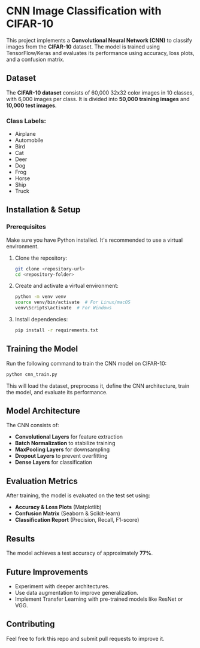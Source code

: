 # CNN Image Classification with CIFAR-10

This project implements a **Convolutional Neural Network (CNN)** to classify images from the **CIFAR-10** dataset. The model is trained using TensorFlow/Keras and evaluates its performance using accuracy, loss plots, and a confusion matrix.

## Dataset
The **CIFAR-10 dataset** consists of 60,000 32x32 color images in 10 classes, with 6,000 images per class. It is divided into **50,000 training images** and **10,000 test images**.

### Class Labels:
- Airplane
- Automobile
- Bird
- Cat
- Deer
- Dog
- Frog
- Horse
- Ship
- Truck

## Installation & Setup
### Prerequisites
Make sure you have Python installed. It's recommended to use a virtual environment.

1. Clone the repository:
   ```sh
   git clone <repository-url>
   cd <repository-folder>
   ```

2. Create and activate a virtual environment:
   ```sh
   python -m venv venv
   source venv/bin/activate  # For Linux/macOS
   venv\Scripts\activate  # For Windows
   ```

3. Install dependencies:
   ```sh
   pip install -r requirements.txt
   ```

## Training the Model
Run the following command to train the CNN model on CIFAR-10:
```sh
python cnn_train.py
```

This will load the dataset, preprocess it, define the CNN architecture, train the model, and evaluate its performance.

## Model Architecture
The CNN consists of:
- **Convolutional Layers** for feature extraction
- **Batch Normalization** to stabilize training
- **MaxPooling Layers** for downsampling
- **Dropout Layers** to prevent overfitting
- **Dense Layers** for classification

## Evaluation Metrics
After training, the model is evaluated on the test set using:
- **Accuracy & Loss Plots** (Matplotlib)
- **Confusion Matrix** (Seaborn & Scikit-learn)
- **Classification Report** (Precision, Recall, F1-score)

## Results
The model achieves a test accuracy of approximately **77%**.

## Future Improvements
- Experiment with deeper architectures.
- Use data augmentation to improve generalization.
- Implement Transfer Learning with pre-trained models like ResNet or VGG.

## Contributing
Feel free to fork this repo and submit pull requests to improve it.
